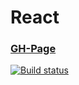 # React

### [GH-Page](https://89yamal.github.io/react-props-films/)

[![Build status](https://ci.appveyor.com/api/projects/status/s1kmibpoks2332dx?svg=true)](https://ci.appveyor.com/project/89YAMAL/react-events-state-layouts)

